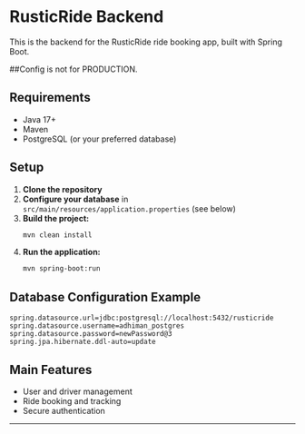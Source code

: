 # RusticRide Backend

This is the backend for the RusticRide ride booking app, built with Spring Boot.

##Config is not for PRODUCTION.
## Requirements
- Java 17+
- Maven
- PostgreSQL (or your preferred database)

## Setup

1. **Clone the repository**
2. **Configure your database** in `src/main/resources/application.properties` (see below)
3. **Build the project:**
   ```bash
   mvn clean install
   ```
4. **Run the application:**
   ```bash
   mvn spring-boot:run
   ```

## Database Configuration Example

```
spring.datasource.url=jdbc:postgresql://localhost:5432/rusticride
spring.datasource.username=adhiman_postgres
spring.datasource.password=newPassword@3
spring.jpa.hibernate.ddl-auto=update
```

## Main Features
- User and driver management
- Ride booking and tracking
- Secure authentication

---
